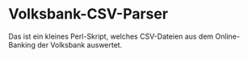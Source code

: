 # Volksbank-CSV-Parser

Das ist ein kleines Perl-Skript, welches CSV-Dateien aus dem Online-Banking der Volksbank auswertet.
